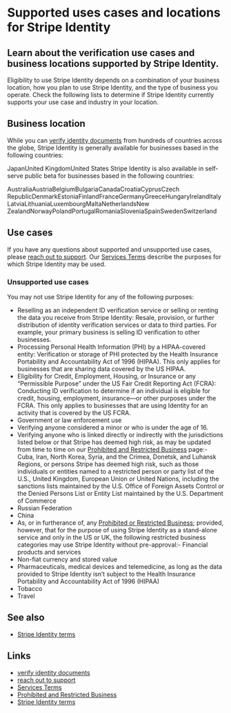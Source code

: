 # Supported uses cases and locations for Stripe Identity

## Learn about the verification use cases and business locations supported by Stripe Identity.

Eligibility to use Stripe Identity depends on a combination of your business
location, how you plan to use Stripe Identity, and the type of business you
operate. Check the following lists to determine if Stripe Identity currently
supports your use case and industry in your location.

## Business location

While you can [verify identity
documents](https://docs.stripe.com/identity/verification-checks?type=document)
from hundreds of countries across the globe, Stripe Identity is generally
available for businesses based in the following countries:

JapanUnited KingdomUnited States
Stripe Identity is also available in self-serve public beta for businesses based
in the following countries:

AustraliaAustriaBelgiumBulgariaCanadaCroatiaCyprusCzech
RepublicDenmarkEstoniaFinlandFranceGermanyGreeceHungaryIrelandItalyLatviaLithuaniaLuxembourgMaltaNetherlandsNew
ZealandNorwayPolandPortugalRomaniaSloveniaSpainSwedenSwitzerland
## Use cases

If you have any questions about supported and unsupported use cases, please
[reach out to support](https://support.stripe.com/contact). Our [Services
Terms](https://stripe.com/ssa#services-terms) describe the purposes for which
Stripe Identity may be used.

### Unsupported use cases

You may not use Stripe Identity for any of the following purposes:

- Reselling as an independent ID verification service or selling or renting the
data you receive from Stripe Identity: Resale, provision, or further
distribution of identity verification services or data to third parties. For
example, your primary business is selling ID verification to other businesses.
- Processing Personal Health Information (PHI) by a HIPAA-covered entity:
Verification or storage of PHI protected by the Health Insurance Portability and
Accountability Act of 1996 (HIPAA). This only applies for businesses that are
sharing data covered by the US HIPAA.
- Eligibility for Credit, Employment, Housing, or Insurance or any “Permissible
Purpose” under the US Fair Credit Reporting Act (FCRA): Conducting ID
verification to determine if an individual is eligible for credit, housing,
employment, insurance—or other purposes under the FCRA. This only applies to
businesses that are using Identity for an activity that is covered by the US
FCRA.
- Government or law enforcement use
- Verifying anyone considered a minor or who is under the age of 16.
- Verifying anyone who is linked directly or indirectly with the jurisdictions
listed below or that Stripe has deemed high risk, as may be updated from time to
time on our [Prohibited and Restricted
Business](https://stripe.com/restricted-businesses) page:- Cuba, Iran, North
Korea, Syria, and the Crimea, Donetsk, and Luhansk Regions, or persons Stripe
has deemed high risk, such as those individuals or entities named to a
restricted person or party list of the U.S., United Kingdom, European Union or
United Nations, including the sanctions lists maintained by the U.S. Office of
Foreign Assets Control or the Denied Persons List or Entity List maintained by
the U.S. Department of Commerce
- Russian Federation
- China
- As, or in furtherance of, any [Prohibited or Restricted
Business](https://stripe.com/restricted-businesses); provided, however, that for
the purpose of using Stripe Identity as a stand-alone service and only in the US
or UK, the following restricted business categories may use Stripe Identity
without pre-approval:- Financial products and services
- Non-fiat currency and stored value
- Pharmaceuticals, medical devices and telemedicine, as long as the data
provided to Stripe Identity isn’t subject to the Health Insurance Portability
and Accountability Act of 1996 (HIPAA)
- Tobacco
- Travel

## See also

- [Stripe Identity terms](https://stripe.com/identity/legal)

## Links

- [verify identity
documents](https://docs.stripe.com/identity/verification-checks?type=document)
- [reach out to support](https://support.stripe.com/contact)
- [Services Terms](https://stripe.com/ssa#services-terms)
- [Prohibited and Restricted Business](https://stripe.com/restricted-businesses)
- [Stripe Identity terms](https://stripe.com/identity/legal)
